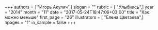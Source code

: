 +++
authors = [ "Игорь Акулич",]
slogan = ""
rubric = [ "Улыбнись",]
year = "2014"
month = "11"
date = "2017-05-24T18:47:09+03:00"
title = "Как можно меньше"
first_page = "26"
illustrators = [ "Елена Цветаева",]
npages = "1"
in_sample = false
+++
